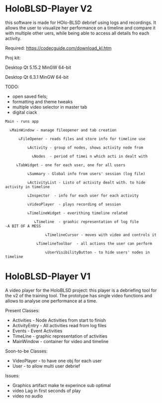 # HoloBLSD-Player V2

this software is made for HOlo-BLSD debrief using logs and recordings. It allows the user to visualize her performance on a timeline and compare it with multiple other uers, while being able to access all details fro each activity. 

Required: https://codecguide.com/download_kl.htm

Proj kit:

Desktop Qt 5.15.2 MinGW 64-bit

Desktop Qt 6.3.1  MinGW 64-bit

TODO:
- open saved fiels;
- formatting and theme tweaks
- multiple video selector in master tab
- digital ciack


```
Main - runs app

  ↳MainWindow - manage fileopener and tab creation
  
      ↳FileOpener - reads files and store info for timeline use
      
          ↳Activity - group of nodes, shows activity node from 
          
            ↳Nodes  - period of timei n which acti in dealt with
            
     ↳TabWidget - one for each user, one for all users
     
          ↳Summary - Global info from users' session (log file)
          
          ↳ActivityList - Listo of activity dealt with. to hide activity in timeline
          
          ↳Inspector  - info for each user for each activity
          
          ↳VideoPlayer  - plays recording of session
          
          ↳TimelineWidget - everithing timeline related
          
             ↳Timeline  - graohic representation of log file              -A BIT OF A MESS
             
                  ↳TimelineCursor - moves with video and controls it      
                  
              ↳TimelineToolbar  - all actions the user can perform      
              
                  ↳UserVisibilityButton - to hide users' nodes in timeline

```

# HoloBLSD-Player V1
A video player for the HoloBLSD project: this player is a debriefing tool for the v2 of the training tool.
The prototype has single video functions and allows to analyse one performance at a time.

Present Classes:
- Activities - Node Activities from start to finish
- ActivityEntry - All activities read from log files
- Events - Event Activities
- TimeLine - graphic representation of activities
- MainWindow - container for video and timeline

Soon-to-be Classes:
- VideoPlayer - to have one obj for each user
- User - to allow multi user debrief

Issues:
- Graphics artifact make te experince sub optimal
- video Lag in first seconds of play
- video no audio




